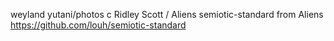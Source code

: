 weyland yutani/photos c Ridley Scott / Aliens 
semiotic-standard from Aliens https://github.com/louh/semiotic-standard